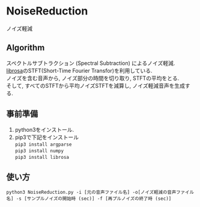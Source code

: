 # NoiseReduction
ノイズ軽減

## Algorithm
スペクトルサブトラクション (Spectral Subtraction) によるノイズ軽減.   
[librosa](https://librosa.github.io/librosa/)のSTFT(Short-Time Fourier Transfor)を利用している.   
ノイズを含む音声から, ノイズ部分の時間を切り取り, STFTの平均をとる.   
そして, すべてのSTFTから平均ノイズSTFTを減算し, ノイズ軽減音声を生成する.


## 事前準備
1. python3をインストール.
2. pip3で下記をインストール   
```pip3 install argparse```   
```pip3 install numpy```   
```pip3 install librosa```   

## 使い方
```python3 NoiseReduction.py -i [元の音声ファイル名] -o[ノイズ軽減の音声ファイル名] -s [サンプルノイズの開始時 (sec)] -f [再プルノイズの終了時 (sec)]```